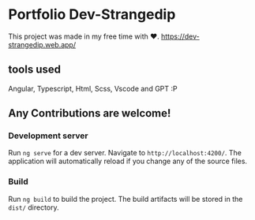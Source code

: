 # Portfolio Dev-Strangedip

This project was made in my free time with ❤.
https://dev-strangedip.web.app/

## tools used

Angular, Typescript, Html, Scss, Vscode and GPT :P

## Any Contributions are welcome!
### Development server

Run `ng serve` for a dev server. Navigate to `http://localhost:4200/`. The application will automatically reload if you change any of the source files.

### Build

Run `ng build` to build the project. The build artifacts will be stored in the `dist/` directory.
